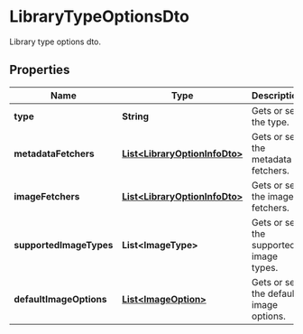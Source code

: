 

# LibraryTypeOptionsDto

Library type options dto.

## Properties

| Name | Type | Description | Notes |
|------------ | ------------- | ------------- | -------------|
|**type** | **String** | Gets or sets the type. |  [optional] |
|**metadataFetchers** | [**List&lt;LibraryOptionInfoDto&gt;**](LibraryOptionInfoDto.md) | Gets or sets the metadata fetchers. |  [optional] |
|**imageFetchers** | [**List&lt;LibraryOptionInfoDto&gt;**](LibraryOptionInfoDto.md) | Gets or sets the image fetchers. |  [optional] |
|**supportedImageTypes** | **List&lt;ImageType&gt;** | Gets or sets the supported image types. |  [optional] |
|**defaultImageOptions** | [**List&lt;ImageOption&gt;**](ImageOption.md) | Gets or sets the default image options. |  [optional] |



